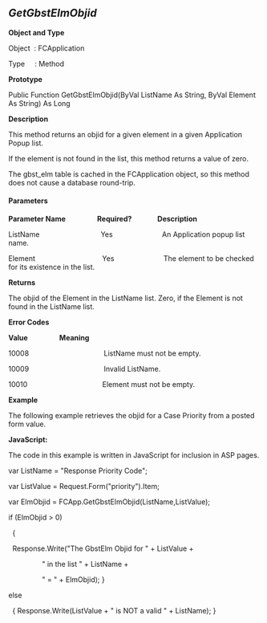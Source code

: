 _GetGbstElmObjid_
-----------------

**Object and Type**

Object  : FCApplication

Type     : Method

**Prototype**

Public Function GetGbstElmObjid(ByVal ListName As String, ByVal Element As String) As Long

**Description**

This method returns an objid for a given element in a given Application Popup list.

If the element is not found in the list, this method returns a value of zero.

The gbst_elm table is cached in the FCApplication object, so this method does not cause a database round-trip.

#### Parameters
**Parameter Name**                **Required?**             **Description**

ListName                               Yes                         An Application popup list name.

Element                                  Yes                         The element to be checked for its existence in the list.

**Returns**

The objid of the Element in the ListName list. Zero, if the Element is not found in the ListName list.

**Error Codes**

**Value**                **Meaning**

10008                                      ListName must not be empty.

10009                                      Invalid ListName.

10010                                      Element must not be empty.

**Example**

The following example retrieves the objid for a Case Priority from a posted form value.

**JavaScript:**

The code in this example is written in JavaScript for inclusion in ASP pages.

var ListName = "Response Priority Code";

var ListValue = Request.Form("priority").Item;

var ElmObjid = FCApp.GetGbstElmObjid(ListName,ListValue);

if (ElmObjid > 0)

  { 

  Response.Write("The GbstElm Objid for " + ListValue +

                 " in the list " + ListName +

                 " = " \+ ElmObjid); }

else

  { Response.Write(ListValue + " is NOT a valid " + ListName); }